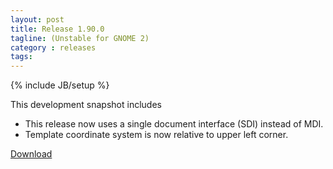```yaml
---
layout: post
title: Release 1.90.0
tagline: (Unstable for GNOME 2)
category : releases
tags:
---
```

{% include JB/setup %}

This development snapshot includes

- This release now uses a single document interface (SDI) instead of MDI.
- Template coordinate system is now relative to upper left corner.

[Download](/pages/download.html)
